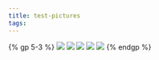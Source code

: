 ```yaml
---
title: test-pictures
tags:
---
```


{% gp 5-3 %}
<img src="https://i.loli.net/2020/06/27/asETY3eqiPzdFJZ.jpg" />
<img src="https://i.loli.net/2020/06/27/asETY3eqiPzdFJZ.jpg" />
<img src=https://i.loli.net/2020/07/02/fzIWpjlkv4QrRS7.jpg />
<img src=https://i.loli.net/2020/07/02/fzIWpjlkv4QrRS7.jpg />
<img src=https://i.loli.net/2020/07/02/Bw6igG1YsO8myEU.jpg />
{% endgp %}
